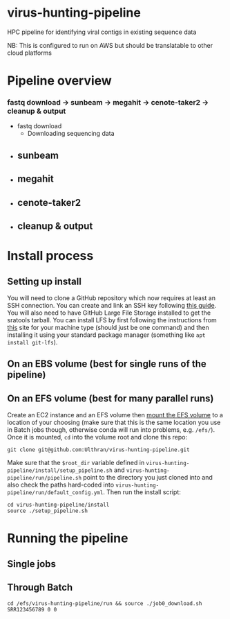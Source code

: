 # virus-hunting-pipeline

HPC pipeline for identifying viral contigs in existing sequence data

NB: This is configured to run on AWS but should be translatable to other cloud platforms

# Pipeline overview

### fastq download -> sunbeam -> megahit -> cenote-taker2 -> cleanup & output

 - fastq download
    - Downloading sequencing data
 - sunbeam
    - 
 - megahit
    - 
 - cenote-taker2
    - 
 - cleanup & output
    - 

# Install process

## Setting up install

You will need to clone a GitHub repository which now requires at least an SSH connection. You can create and link an SSH key following [this guide](https://docs.github.com/en/authentication/connecting-to-github-with-ssh). You will also need to have GitHub Large File Storage installed to get the sratools tarball. You can install LFS by first following the instructions from [this](https://packagecloud.io/github/git-lfs/install) site for your machine type (should just be one command) and then installing it using your standard package manager (something like `apt install git-lfs`).

## On an EBS volume (best for single runs of the pipeline)



## On an EFS volume (best for many parallel runs)

Create an EC2 instance and an EFS volume then [mount the EFS volume](https://docs.aws.amazon.com/efs/latest/ug/wt1-test.html) to a location of your choosing (make sure that this is the same location you use in Batch jobs though, otherwise conda will run into problems, e.g. `/efs/`). Once it is mounted, `cd` into the volume root and clone this repo:

```
git clone git@github.com:Ulthran/virus-hunting-pipeline.git
```

Make sure that the `$root_dir` variable defined in `virus-hunting-pipeline/install/setup_pipeline.sh` and `virus-hunting-pipeline/run/pipeline.sh` point to the directory you just cloned into and also check the paths hard-coded into `virus-hunting-pipeline/run/default_config.yml`. Then run the install script:

```
cd virus-hunting-pipeline/install
source ./setup_pipeline.sh
```



# Running the pipeline

## Single jobs



## Through Batch

```
cd /efs/virus-hunting-pipeline/run && source ./job0_download.sh SRR123456789 0 0
```

